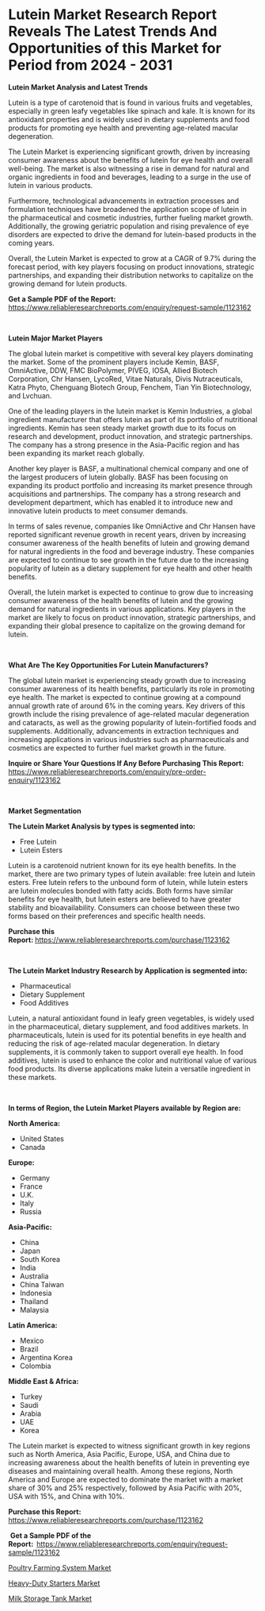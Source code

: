 <p><h1>Lutein Market Research Report Reveals The Latest Trends And Opportunities of this Market for Period from 2024 - 2031</h1></p><p><strong>Lutein Market Analysis and Latest Trends</strong></p>
<p><p>Lutein is a type of carotenoid that is found in various fruits and vegetables, especially in green leafy vegetables like spinach and kale. It is known for its antioxidant properties and is widely used in dietary supplements and food products for promoting eye health and preventing age-related macular degeneration.</p><p>The Lutein Market is experiencing significant growth, driven by increasing consumer awareness about the benefits of lutein for eye health and overall well-being. The market is also witnessing a rise in demand for natural and organic ingredients in food and beverages, leading to a surge in the use of lutein in various products.</p><p>Furthermore, technological advancements in extraction processes and formulation techniques have broadened the application scope of lutein in the pharmaceutical and cosmetic industries, further fueling market growth. Additionally, the growing geriatric population and rising prevalence of eye disorders are expected to drive the demand for lutein-based products in the coming years.</p><p>Overall, the Lutein Market is expected to grow at a CAGR of 9.7% during the forecast period, with key players focusing on product innovations, strategic partnerships, and expanding their distribution networks to capitalize on the growing demand for lutein products.</p></p>
<p><strong>Get a Sample PDF of the Report:&nbsp;</strong> <a href="https://www.reliableresearchreports.com/enquiry/request-sample/1123162">https://www.reliableresearchreports.com/enquiry/request-sample/1123162</a></p>
<p>&nbsp;</p>
<p><strong>Lutein Major Market Players</strong></p>
<p><p>The global lutein market is competitive with several key players dominating the market. Some of the prominent players include Kemin, BASF, OmniActive, DDW, FMC BioPolymer, PIVEG, IOSA, Allied Biotech Corporation, Chr Hansen, LycoRed, Vitae Naturals, Divis Nutraceuticals, Katra Phyto, Chenguang Biotech Group, Fenchem, Tian Yin Biotechnology, and Lvchuan.</p><p>One of the leading players in the lutein market is Kemin Industries, a global ingredient manufacturer that offers lutein as part of its portfolio of nutritional ingredients. Kemin has seen steady market growth due to its focus on research and development, product innovation, and strategic partnerships. The company has a strong presence in the Asia-Pacific region and has been expanding its market reach globally.</p><p>Another key player is BASF, a multinational chemical company and one of the largest producers of lutein globally. BASF has been focusing on expanding its product portfolio and increasing its market presence through acquisitions and partnerships. The company has a strong research and development department, which has enabled it to introduce new and innovative lutein products to meet consumer demands.</p><p>In terms of sales revenue, companies like OmniActive and Chr Hansen have reported significant revenue growth in recent years, driven by increasing consumer awareness of the health benefits of lutein and growing demand for natural ingredients in the food and beverage industry. These companies are expected to continue to see growth in the future due to the increasing popularity of lutein as a dietary supplement for eye health and other health benefits.</p><p>Overall, the lutein market is expected to continue to grow due to increasing consumer awareness of the health benefits of lutein and the growing demand for natural ingredients in various applications. Key players in the market are likely to focus on product innovation, strategic partnerships, and expanding their global presence to capitalize on the growing demand for lutein.</p></p>
<p>&nbsp;</p>
<p><strong>What Are The Key Opportunities For Lutein Manufacturers?</strong></p>
<p><p>The global lutein market is experiencing steady growth due to increasing consumer awareness of its health benefits, particularly its role in promoting eye health. The market is expected to continue growing at a compound annual growth rate of around 6% in the coming years. Key drivers of this growth include the rising prevalence of age-related macular degeneration and cataracts, as well as the growing popularity of lutein-fortified foods and supplements. Additionally, advancements in extraction techniques and increasing applications in various industries such as pharmaceuticals and cosmetics are expected to further fuel market growth in the future.</p></p>
<p><strong>Inquire or Share Your Questions If Any Before Purchasing This Report:</strong> <a href="https://www.reliableresearchreports.com/enquiry/pre-order-enquiry/1123162">https://www.reliableresearchreports.com/enquiry/pre-order-enquiry/1123162</a></p>
<p>&nbsp;</p>
<p><strong>Market Segmentation</strong></p>
<p><strong>The Lutein Market Analysis by types is segmented into:</strong></p>
<p><ul><li>Free Lutein</li><li>Lutein Esters</li></ul></p>
<p><p>Lutein is a carotenoid nutrient known for its eye health benefits. In the market, there are two primary types of lutein available: free lutein and lutein esters. Free lutein refers to the unbound form of lutein, while lutein esters are lutein molecules bonded with fatty acids. Both forms have similar benefits for eye health, but lutein esters are believed to have greater stability and bioavailability. Consumers can choose between these two forms based on their preferences and specific health needs.</p></p>
<p><strong>Purchase this Report:&nbsp;</strong><a href="https://www.reliableresearchreports.com/purchase/1123162">https://www.reliableresearchreports.com/purchase/1123162</a></p>
<p>&nbsp;</p>
<p><strong>The Lutein Market Industry Research by Application is segmented into:</strong></p>
<p><ul><li>Pharmaceutical</li><li>Dietary Supplement</li><li>Food Additives</li></ul></p>
<p><p>Lutein, a natural antioxidant found in leafy green vegetables, is widely used in the pharmaceutical, dietary supplement, and food additives markets. In pharmaceuticals, lutein is used for its potential benefits in eye health and reducing the risk of age-related macular degeneration. In dietary supplements, it is commonly taken to support overall eye health. In food additives, lutein is used to enhance the color and nutritional value of various food products. Its diverse applications make lutein a versatile ingredient in these markets.</p></p>
<p>&nbsp;</p>
<p><strong>In terms of Region, the Lutein Market Players available by Region are:</strong></p>
<p>
    <p> <strong> North America: </strong>
        <ul>
            <li>United States</li>
            <li>Canada</li>
        </ul>
        </p> 
    <p> <strong> Europe: </strong>
        <ul>
            <li>Germany</li>
            <li>France</li>
            <li>U.K.</li>
            <li>Italy</li>
            <li>Russia</li>
        </ul>
        </p> 
    <p> <strong> Asia-Pacific: </strong>
        <ul>
            <li>China</li>
            <li>Japan</li>
            <li>South Korea</li>
            <li>India</li>
            <li>Australia</li>
            <li>China Taiwan</li>
            <li>Indonesia</li>
            <li>Thailand</li>
            <li>Malaysia</li>
        </ul>
        </p> 
    <p> <strong> Latin America: </strong>
        <ul>
            <li>Mexico</li>
            <li>Brazil</li>
            <li>Argentina Korea</li>
            <li>Colombia</li>
        </ul>
        </p> 
    <p> <strong> Middle East & Africa: </strong>
        <ul>
            <li>Turkey</li>
            <li>Saudi</li>
            <li>Arabia</li>
            <li>UAE</li>
            <li>Korea</li>
        </ul>
    </p>
    </p>
<p><p>The Lutein market is expected to witness significant growth in key regions such as North America, Asia Pacific, Europe, USA, and China due to increasing awareness about the health benefits of lutein in preventing eye diseases and maintaining overall health. Among these regions, North America and Europe are expected to dominate the market with a market share of 30% and 25% respectively, followed by Asia Pacific with 20%, USA with 15%, and China with 10%.</p></p>
<p><strong>Purchase this Report: </strong><a href="https://www.reliableresearchreports.com/purchase/1123162">https://www.reliableresearchreports.com/purchase/1123162</a></p>
<p>&nbsp;<strong>Get a Sample PDF of the Report:&nbsp;&nbsp;</strong><a href="https://www.reliableresearchreports.com/enquiry/request-sample/1123162">https://www.reliableresearchreports.com/enquiry/request-sample/1123162</a></p>
<p><strong></strong></p>
<p><p><a href="https://view.publitas.com/reportprime-1/poultry-farming-system-market-growth-market-trends-covid-19-impact-and-forecasts-for-period-from-2023-2030/">Poultry Farming System Market</a></p><p><a href="https://view.publitas.com/reportprime-1/heavy-duty-starters-market-centers-on-aspects-such-as-market-growth-market-share-market-opportunity-and-projected-forecasts-spanning-from-2023-to-2030/">Heavy-Duty Starters Market</a></p><p><a href="https://view.publitas.com/reportprime-1/milk-storage-tank-market-size-furnishes-valuable-information-encompassing-market-share-market-trends-and-projections-spanning-from-2023-to-2030/">Milk Storage Tank Market</a></p></p>